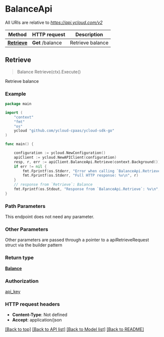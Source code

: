 # BalanceApi

All URIs are relative to *https://api.ycloud.com/v2*

Method | HTTP request | Description
------------- | ------------- | -------------
[**Retrieve**](BalanceApi.md#Retrieve) | **Get** /balance | Retrieve balance



## Retrieve

> Balance Retrieve(ctx).Execute()

Retrieve balance



### Example

```go
package main

import (
    "context"
    "fmt"
    "os"
    ycloud "github.com/ycloud-cpaas/ycloud-sdk-go"
)

func main() {

    configuration := ycloud.NewConfiguration()
    apiClient := ycloud.NewAPIClient(configuration)
    resp, r, err := apiClient.BalanceApi.Retrieve(context.Background()).Execute()
    if err != nil {
        fmt.Fprintf(os.Stderr, "Error when calling `BalanceApi.Retrieve``: %v\n", err)
        fmt.Fprintf(os.Stderr, "Full HTTP response: %v\n", r)
    }
    // response from `Retrieve`: Balance
    fmt.Fprintf(os.Stdout, "Response from `BalanceApi.Retrieve`: %v\n", resp)
}
```

### Path Parameters

This endpoint does not need any parameter.

### Other Parameters

Other parameters are passed through a pointer to a apiRetrieveRequest struct via the builder pattern


### Return type

[**Balance**](Balance.md)

### Authorization

[api_key](../README.md#api_key)

### HTTP request headers

- **Content-Type**: Not defined
- **Accept**: application/json

[[Back to top]](#) [[Back to API list]](../README.md#documentation-for-api-endpoints)
[[Back to Model list]](../README.md#documentation-for-models)
[[Back to README]](../README.md)


